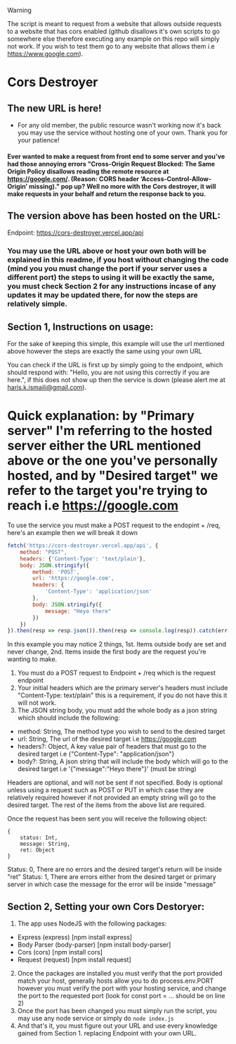 > [!WARNING]  
> The script is meant to request from a website that allows outside requests to a website that has cors enabled (github disallows it's own scripts to go somewhere else therefore executing any example on this repo will simply not work. If you wish to test them go to any website that allows them i.e https://www.google.com).

# Cors Destroyer
## The new URL is here! 
- For any old member, the public resource wasn't working now it's back you may use the service without hosting one of your own. Thank you for your patience!

#### Ever wanted to make a request from front end to some server and you've had those annoying errors "Cross-Origin Request Blocked: The Same Origin Policy disallows reading the remote resource at https://google.com/. (Reason: CORS header ‘Access-Control-Allow-Origin’ missing)." pop up? Well no more with the Cors destroyer, it will make requests in your behalf and return the response back to you.

## The version above has been hosted on the URL: 
Endpoint: https://cors-destroyer.vercel.app/api 

### You may use the URL above or host your own both will be explained in this readme, if you host without changing the code (mind you you must change the port if your server uses a different port) the steps to using it will be exactly the same, you must check Section 2 for any instructions incase of any updates it may be updated there, for now the steps are relatively simple.

## Section 1, Instructions on usage: 
For the sake of keeping this simple, this example will use the url mentioned above however the steps are exactly the same using your own URL

You can check if the URL is first up by simply going to the endpoint, which should respond with: "Hello, you are not using this correctly if you are here.", if this does not show up then the service is down (please alert me at haris.k.ismaili@gmail.com).

# Quick explanation: by "Primary server" I'm referring to the hosted server either the URL mentioned above or the one you've personally hosted, and by "Desired target" we refer to the target you're trying to reach i.e https://google.com

To use the service you must make a POST request to the endopint + /req, here's an example then we will break it down
```js
fetch('https://cors-destroyer.vercel.app/api', {
    method: "POST",
    headers: {'Content-Type': 'text/plain'},
    body: JSON.stringify({
        method: 'POST', 
        url: 'https://google.com', 
        headers: { 
            'Content-Type': 'application/json' 
        }, 
        body: JSON.stringify({
            message: "Heyo there"
        })
    })
}).then(resp => resp.json()).then(resp => console.log(resp)).catch(err => console.log(err));
```

In this example you may notice 2 things, 1st. Items outside body are set and never change, 2nd. Items inside the first body are the request you're wanting to make. 

1. You must do a POST request to Endpoint + /req which is the request endpoint
2. Your initial headers which are the primary server's headers must include "Content-Type: text/plain" this is a requirement, if you do not have this it will not work.
3. The JSON string body, you must add the whole body as a json string which should include the following:
- method: String, The method type you wish to send to the desired target
- url: String, The url of the desired target i.e https://google.com
- headers?: Object, A key value pair of headers that must go to the desired target i.e {"Content-Type": "application/json"}
- body?: String, A json string that will include the body which will go to the desired target i.e '{"message":"Heyo there"}' (must be string)

Headers are optional, and will not be sent if not specified.
Body is optional unless using a request such as POST or PUT in which case they are relatively required however if not provided an empty string will go to the desired target.
The rest of the items from the above list are required.

Once the request has been sent you will receive the following object:
```
{ 
    status: Int, 
    message: String, 
    ret: Object 
}
```
Status: 0, There are no errors and the desired target's return will be inside "ret"
Status: 1, There are errors either from the desired target or primary server in which case the message for the error will be inside "message"

## Section 2, Setting your own Cors Destoryer:
1. The app uses NodeJS with the following packages:
- Express (express) [npm install express]
- Body Parser (body-parser) [npm install body-parser]
- Cors (cors) [npm install cors]
- Request (request) [npm install request]

2. Once the packages are installed you must verify that the port provided match your host, generally hosts allow you to do process.env.PORT however you must verify the port with your hosting service, and change the port to the requested port (look for const port = ... should be on line 2)
3. Once the port has been changed you must simply run the script, you may use any node service or simply do `node index.js`
4. And that's it, you must figure out your URL and use every knowledge gained from Section 1. replacing Endpoint with your own URL.
